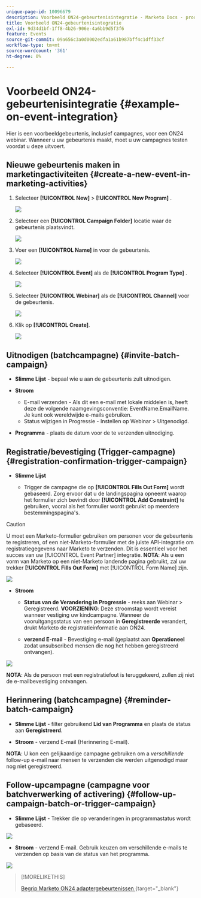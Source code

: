 ```yaml
---
unique-page-id: 10096679
description: Voorbeeld ON24-gebeurtenisintegratie - Marketo Docs - productdocumentatie
title: Voorbeeld ON24-gebeurtenisintegratie
exl-id: 9d34d1bf-1ff8-4b26-906e-4a6bb9d5f3f6
feature: Events
source-git-commit: 09a656c3a0d0002edfa1a61b987bff4c1dff33cf
workflow-type: tm+mt
source-wordcount: '361'
ht-degree: 0%

---
```


# Voorbeeld ON24-gebeurtenisintegratie {#example-on-event-integration}

Hier is een voorbeeldgebeurtenis, inclusief campagnes, voor een ON24 webinar. Wanneer u uw gebeurtenis maakt, moet u uw campagnes testen voordat u deze uitvoert.

## Nieuwe gebeurtenis maken in marketingactiviteiten {#create-a-new-event-in-marketing-activities}

1. Selecteer **[!UICONTROL New]** > **[!UICONTROL New Program]** .

   ![](assets/image2015-12-22-15-3a35-3a15.png)

1. Selecteer een **[!UICONTROL Campaign Folder]** locatie waar de gebeurtenis plaatsvindt.

   ![](assets/image2015-12-22-15-3a39-3a51.png)

1. Voer een **[!UICONTROL Name]** in voor de gebeurtenis.

   ![](assets/image2015-12-22-15-3a43-3a4.png)

1. Selecteer **[!UICONTROL Event]** als de **[!UICONTROL Program Type]** .

   ![](assets/image2015-12-22-15-3a44-3a41.png)

1. Selecteer **[!UICONTROL Webinar]** als de **[!UICONTROL Channel]** voor de gebeurtenis.

   ![](assets/image2015-12-22-15-3a46-3a34.png)

1. Klik op **[!UICONTROL Create]**.

   ![](assets/image2015-12-22-15-3a48-3a20.png)

## Uitnodigen (batchcampagne)  {#invite-batch-campaign}

* **Slimme Lijst** - bepaal wie u aan de gebeurtenis zult uitnodigen.
* **Stroom**

   * E-mail verzenden - Als dit een e-mail met lokale middelen is, heeft deze de volgende naamgevingsconventie: EventName.EmailName. Je kunt ook wereldwijde e-mails gebruiken.
   * Status wijzigen in Progressie - Instellen op Webinar > Uitgenodigd.

* **Programma** - plaats de datum voor de te verzenden uitnodiging.

## Registratie/bevestiging (Trigger-campagne) {#registration-confirmation-trigger-campaign}

* **Slimme Lijst**

   * Trigger de campagne die op **[!UICONTROL Fills Out Form]** wordt gebaseerd. Zorg ervoor dat u de landingspagina opneemt waarop het formulier zich bevindt door **[!UICONTROL Add Constraint]** te gebruiken, vooral als het formulier wordt gebruikt op meerdere bestemmingspagina&#39;s.

>[!CAUTION]
>
>U moet een Marketo-formulier gebruiken om personen voor de gebeurtenis te registreren, of een niet-Marketo-formulier met de juiste API-integratie om registratiegegevens naar Marketo te verzenden. Dit is essentieel voor het succes van uw [!UICONTROL Event Partner] integratie. **NOTA**: Als u een vorm van Marketo op een niet-Marketo landende pagina gebruikt, zal uw trekker **[!UICONTROL Fills Out Form]** met [!UICONTROL Form Name] zijn.

![](assets/image2015-12-22-15-3a50-3a22.png)

* **Stroom**

   * **Status van de Verandering in Progressie** - reeks aan Webinar > Geregistreerd. **VOORZIENING**: Deze stroomstap wordt vereist wanneer vestiging uw kindcampagne. Wanneer de vooruitgangsstatus van een persoon in **Geregistreerde** verandert, drukt Marketo de registratieinformatie aan ON24.

   * **verzend E-mail** - Bevestiging e-mail (geplaatst aan **Operationeel** zodat unsubscribed mensen die nog het hebben geregistreerd ontvangen).

![](assets/image2015-12-22-15-3a52-3a9.png)

**NOTA**: Als de persoon met een registratiefout is teruggekeerd, zullen zij niet de e-mailbevestiging ontvangen.

## Herinnering (batchcampagne) {#reminder-batch-campaign}

* **Slimme Lijst** - filter gebruikend **Lid van Programma** en plaats de status aan **Geregistreerd**.

* **Stroom** - verzend E-mail (Herinnering E-mail).

**NOTA**: U kon een gelijkaardige campagne gebruiken om a *verschillende* follow-up e-mail naar mensen te verzenden die werden uitgenodigd maar nog niet geregistreerd.

## Follow-upcampagne (campagne voor batchverwerking of activering) {#follow-up-campaign-batch-or-trigger-campaign}

* **Slimme Lijst** - Trekker die op veranderingen in programmastatus wordt gebaseerd.

![](assets/image2015-12-22-15-3a57-3a25.png)

* **Stroom** - verzend E-mail. Gebruik keuzen om verschillende e-mails te verzenden op basis van de status van het programma.

![](assets/ten.png)

>[!MORELIKETHIS]
>
>[&#x200B; Begrip Marketo ON24 adaptergebeurtenissen &#x200B;](/help/marketo/product-docs/demand-generation/events/create-an-event/create-an-event-with-the-marketo-on24-adapter/understanding-marketo-on24-adapter-events.md){target="_blank"}
